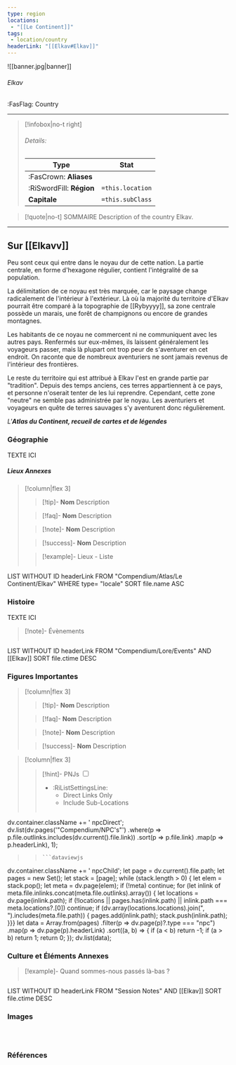 ```yaml
---
type: region
locations:
 - "[[Le Continent]]"
tags:
 - location/country
headerLink: "[[Elkav#Elkav]]"
---
```


![[banner.jpg|banner]]
###### Elkav
<span class="sub2">:FasFlag: Country</span>
___

> [!infobox|no-t right]
> ###### Details:
> | Type | Stat |
> | ---- | ---- |
> | :FasCrown: **Aliases**   |  |
> | :RiSwordFill: **Région** |  `=this.location`|
> | **Capitale** |  `=this.subClass`|

> [!quote|no-t] SOMMAIRE
>Description of the country Elkav.


***
## __Sur [[Elkavv]]__

Peu sont ceux qui entre dans le noyau dur de cette nation. La partie centrale, en forme d'hexagone régulier, contient l'intégralité de sa population.

La délimitation de ce noyau est très marquée, car le paysage change radicalement de l'intérieur à l'extérieur. Là où la majorité du territoire d'Elkav pourrait être comparé à la topographie de [[Rybyyyy]], sa zone centrale possède un marais, une forêt de champignons ou encore de grandes montagnes.

Les habitants de ce noyau ne commercent ni ne communiquent avec les autres pays. Renfermés sur eux-mêmes, ils laissent généralement les voyageurs passer, mais là plupart ont trop peur de s'aventurer en cet endroit. On raconte que de nombreux aventuriers ne sont jamais revenus de l'intérieur des frontières.

Le reste du territoire qui est attribué à Elkav l'est en grande partie par "tradition". Depuis des temps anciens, ces terres appartiennent à ce pays, et personne n'oserait tenter de les lui reprendre. Cependant, cette zone "neutre" ne semble pas administrée par le noyau. Les aventuriers et voyageurs en quête de terres sauvages s'y aventurent donc régulièrement.

*L'__Atlas du Continent, recueil de cartes et de légendes__*


### Géographie
TEXTE ICI

##### Lieux Annexes
> [!column|flex 3]
>
> > [!tip]- **Nom**
> > Description
>
> > [!faq]- **Nom**
> > Description
>
> > [!note]- **Nom**
> > Description
>
> > [!success]- **Nom**
> > Description
>
>> [!example]- Lieux - Liste
>>```dataview
LIST WITHOUT ID headerLink
FROM "Compendium/Atlas/Le Continent/Elkav"
WHERE type= "locale"
SORT file.name ASC

### Histoire
TEXTE ICI

> [!note]- Évènements
>```dataview
LIST WITHOUT ID headerLink
FROM "Compendium/Lore/Events" AND [[Elkav]]
SORT file.ctime DESC

### Figures Importantes
> [!column|flex 3]
>
> > [!tip]- **Nom**
> > Description
>
> > [!faq]- **Nom**
> > Description
>
> > [!note]- **Nom**
> > Description
>
> > [!success]- **Nom**
> > Description

> [!column|flex 3]
> > [!hint]-  PNJs
> > <input type="checkbox" id="npc"/><ul class="sortMenu"><li class="sortIcon">:RiListSettingsLine:<ul class="dropdown npcedit"><li><label for="npc" class="directLabel active">Direct Links Only</label></li><li><label for="npc" class="childLabel">Include Sub-Locations</label></li></ul></li></ul>
> >```dataviewjs
dv.container.className += ' npcDirect';
dv.list(dv.pages('"Compendium/NPC\'s"')
 .where(p => p.file.outlinks.includes(dv.current().file.link))
.sort(p => p.file.link)
.map(p => p.headerLink), 1);
>>```
>>```dataviewjs
dv.container.className += ' npcChild';
let page = dv.current().file.path;
let pages = new Set();
let stack = [page];
while (stack.length > 0) {
let elem = stack.pop();
let meta = dv.page(elem);
if (!meta) continue;
for (let inlink of meta.file.inlinks.concat(meta.file.outlinks).array()) {
let locations = dv.page(inlink.path);
if (!locations || pages.has(inlink.path) || inlink.path === meta.locations?.[0]) continue;
 if (dv.array(locations.locations).join(", ").includes(meta.file.path)) {
 pages.add(inlink.path);
 stack.push(inlink.path);
}}}
let data = Array.from(pages)
.filter(p => dv.page(p)?.type === "npc")
.map(p => dv.page(p).headerLink)
.sort((a, b) => {
if (a < b) return -1;
if (a > b) return 1;
return 0;
});
dv.list(data);


### Culture et Éléments Annexes
> [!example]- Quand sommes-nous passés là-bas ?
>```dataview
LIST WITHOUT ID headerLink
FROM "Session Notes" AND [[Elkav]]
SORT file.ctime DESC


### Images
```image-layout-masonry-3



```

### Références




